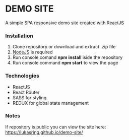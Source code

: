 # DEMO SITE

A simple SPA responsive demo site created with ReactJS

### Installation

1. Clone repository or download and extract .zip file
2. [NodeJS](https://nodejs.org/en/) is required
3. Run console comand **npm install** iside the repository
4. Run console command **npm start** to view the page

### Technologies

- ReactJS
- React Router
- SASS for styling
- REDUX for global state management

### Notes

If repository is public you can view the site here:
https://lukasring.github.io/demo-site/
